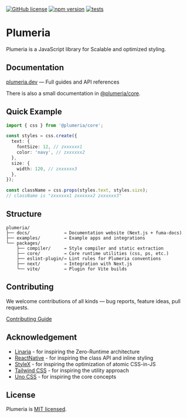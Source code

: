 [![GitHub license](https://img.shields.io/badge/license-MIT-brightgreen.svg)](https://github.com/zss-in-js/plumeria/blob/main/LICENSE) [![npm version](https://img.shields.io/npm/v/@plumeria/core.svg?color=brightgreen)](https://www.npmjs.com/package/@plumeria/core) [![tests](https://github.com/zss-in-js/plumeria/actions/workflows/tests.yml/badge.svg)](https://github.com/zss-in-js/plumeria/actions/workflows/tests.yml)

# Plumeria

Plumeria is a JavaScript library for Scalable and optimized styling.

## Documentation

[plumeria.dev](https://plumeria.dev) — Full guides and API references

There is also a small documentation in [@plumeria/core](https://github.com/zss-in-js/plumeria/tree/main/packages/core).

## Quick Example

```ts
import { css } from '@plumeria/core';

const styles = css.create({
  text: {
    fontSize: 12, // zxxxxxx1
    color: 'navy', // zxxxxxx2
  },
  size: {
    width: 120, // zxxxxxx3
  },
});

const className = css.props(styles.text, styles.size);
// className is "zxxxxxx1 zxxxxxx2 zxxxxxx3"
```

## Structure

```
plumeria/
├── docs/             → Documentation website (Next.js + fuma-docs)
├── examples/         → Example apps and integrations
└── packages/
    ├── compiler/     → Style compiler and static extraction
    ├── core/         → Core runtime utilities (css, ps, etc.)
    ├── eslint-plugin/→ Lint rules for Plumeria conventions
    ├── next/         → Integration with Next.js
    └── vite/         → Plugin for Vite builds

```

## Contributing

We welcome contributions of all kinds — bug reports, feature ideas, pull requests.

[Contributing Guide](https://github.com/zss-in-js/plumeria/blob/main/.github/CONTRIBUTING.md)

## Acknowledgement

- [Linaria](https://linaria.dev/) - for inspiring the Zero-Runtime architecture
- [ReactNative](https://reactnative.dev/docs/stylesheet) - for inspiring the class API and inline styling
- [StyleX](https://stylexjs.com/) - for inspiring the optimization of atomic CSS-in-JS
- [Tailwind CSS](https://tailwindcss.com/) - for inspiring the utility approach
- [Uno CSS](https://unocss.dev/) - for inspiring the core concepts

## License

Plumeria is [MIT licensed](https://github.com/zss-in-js/plumeria/blob/main/license).
